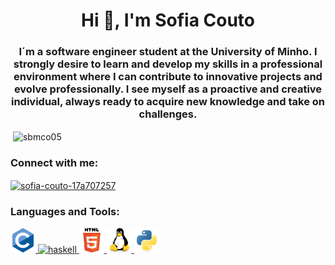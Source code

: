 <h1 align="center">Hi 👋, I'm Sofia Couto</h1>
<h3 align="center">I´m a software engineer student at the University of Minho. I strongly desire to learn and develop my skills in a professional environment where I can contribute to innovative projects and evolve professionally. I see myself as a proactive and creative individual, always ready to acquire new knowledge and take on challenges.</h3>

<p>&nbsp;<img align="center" src="https://github-readme-stats.vercel.app/api?username=sbmco05&show_icons=true&locale=en" alt="sbmco05" /></p>

<h3 align="left">Connect with me:</h3>
<p align="left">
<a href="https://linkedin.com/in/sofia-couto-17a707257" target="blank"><img align="center" src="https://raw.githubusercontent.com/rahuldkjain/github-profile-readme-generator/master/src/images/icons/Social/linked-in-alt.svg" alt="sofia-couto-17a707257" height="30" width="40" /></a>
</p>

<h3 align="left">Languages and Tools:</h3>
<p align="left"> <a href="https://www.cprogramming.com/" target="_blank" rel="noreferrer"> <img src="https://raw.githubusercontent.com/devicons/devicon/master/icons/c/c-original.svg" alt="c" width="40" height="40"/> </a> <a href="https://www.haskell.org/" target="_blank" rel="noreferrer"> <img src="https://upload.wikimedia.org/wikipedia/commons/1/1c/Haskell-Logo.svg" alt="haskell" width="40" height="40"/> </a> <a href="https://www.w3.org/html/" target="_blank" rel="noreferrer"> <img src="https://raw.githubusercontent.com/devicons/devicon/master/icons/html5/html5-original-wordmark.svg" alt="html5" width="40" height="40"/> </a> <a href="https://www.linux.org/" target="_blank" rel="noreferrer"> <img src="https://raw.githubusercontent.com/devicons/devicon/master/icons/linux/linux-original.svg" alt="linux" width="40" height="40"/> </a> <a href="https://www.python.org" target="_blank" rel="noreferrer"> <img src="https://raw.githubusercontent.com/devicons/devicon/master/icons/python/python-original.svg" alt="python" width="40" height="40"/> </a> </p>
